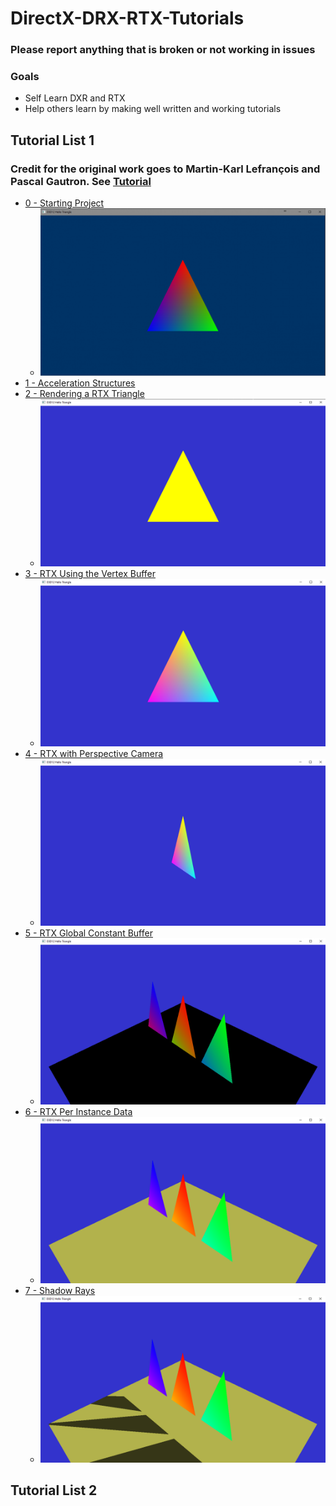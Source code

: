 # DirectX-DRX-RTX-Tutorials

### Please report anything that is broken or not working in issues
### Goals
   * Self Learn DXR and RTX
   * Help others learn by making well written and working tutorials
## Tutorial List 1
### Credit for the original work goes to Martin-Karl Lefrançois and Pascal Gautron. See [Tutorial](https://developer.nvidia.com/rtx/raytracing/dxr/dx12-raytracing-tutorial-part-1)
* [0 - Starting Project](https://github.com/cpyburn/DirectX-RTX-Tutorials/tree/main/0%20-%20Starting%20Project)
    * ![](https://github.com/cpyburn/DirectX-RTX-Tutorials/blob/main/0%20-%20Starting%20Project/1.PNG)
* [1 - Acceleration Structures](https://github.com/cpyburn/DirectX-RTX-Tutorials/tree/main/1%20-%20Acceleration%20Structures)
* [2 - Rendering a RTX Triangle](https://github.com/cpyburn/DirectX-RTX-Tutorials/tree/main/2%20-%20Rendering%20a%20RTX%20Triangle)
    * ![](https://github.com/cpyburn/DirectX-RTX-Tutorials/blob/main/2%20-%20Rendering%20a%20RTX%20Triangle/14.1.PNG)
* [3 - RTX Using the Vertex Buffer](https://github.com/cpyburn/DirectX-RTX-Tutorials/tree/main/3%20-%20RTX%20Using%20the%20Vertex%20Buffer)
    * ![](https://github.com/cpyburn/DirectX-RTX-Tutorials/blob/main/3%20-%20RTX%20Using%20the%20Vertex%20Buffer/17.1.PNG)
* [4 - RTX with Perspective Camera](https://github.com/cpyburn/DirectX-RTX-Tutorials/tree/main/4%20-%20RTX%20with%20Perspective%20Camera)
   * ![](https://github.com/cpyburn/DirectX-RTX-Tutorials/blob/main/4%20-%20RTX%20with%20Perspective%20Camera/18.9.PNG)
* [5 - RTX Global Constant Buffer](https://github.com/cpyburn/DirectX-RTX-Tutorials/tree/main/5%20-%20RTX%20Global%20Constant%20Buffer)
  * ![](https://github.com/cpyburn/DirectX-RTX-Tutorials/blob/main/5%20-%20RTX%20Global%20Constant%20Buffer/19.13.PNG)
* [6 - RTX Per Instance Data](https://github.com/cpyburn/DirectX-RTX-Tutorials/tree/main/6%20-%20RTX%20Per%20Instance%20Data)
  * ![](https://github.com/cpyburn/DirectX-RTX-Tutorials/blob/main/6%20-%20RTX%20Per%20Instance%20Data/20.9.PNG)
* [7 - Shadow Rays](https://github.com/cpyburn/DirectX-RTX-Tutorials/tree/main/7%20-%20RTX%20Shadows)
  * ![](https://github.com/cpyburn/DirectX-RTX-Tutorials/blob/main/7%20-%20RTX%20Shadows/21.6.PNG)
## Tutorial List 2
